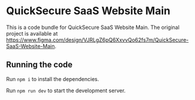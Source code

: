 
  # QuickSecure SaaS Website Main

  This is a code bundle for QuickSecure SaaS Website Main. The original project is available at https://www.figma.com/design/VJRLgZ6pQ6XxvvQo62fs7m/QuickSecure-SaaS-Website-Main.

  ## Running the code

  Run `npm i` to install the dependencies.

  Run `npm run dev` to start the development server.
  